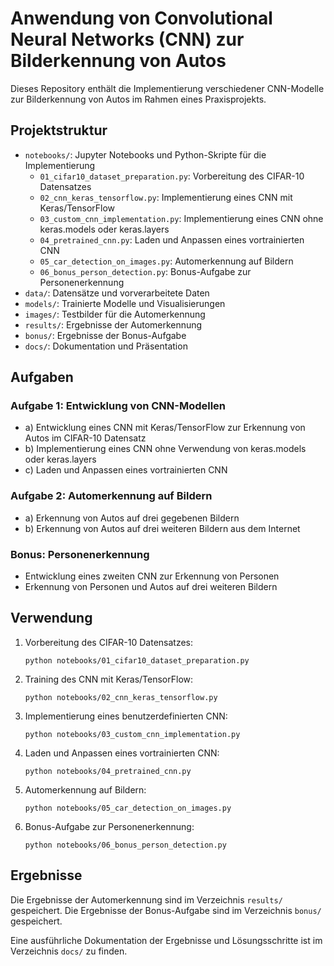 # Anwendung von Convolutional Neural Networks (CNN) zur Bilderkennung von Autos

Dieses Repository enthält die Implementierung verschiedener CNN-Modelle zur Bilderkennung von Autos im Rahmen eines Praxisprojekts.

## Projektstruktur

- `notebooks/`: Jupyter Notebooks und Python-Skripte für die Implementierung
  - `01_cifar10_dataset_preparation.py`: Vorbereitung des CIFAR-10 Datensatzes
  - `02_cnn_keras_tensorflow.py`: Implementierung eines CNN mit Keras/TensorFlow
  - `03_custom_cnn_implementation.py`: Implementierung eines CNN ohne keras.models oder keras.layers
  - `04_pretrained_cnn.py`: Laden und Anpassen eines vortrainierten CNN
  - `05_car_detection_on_images.py`: Automerkennung auf Bildern
  - `06_bonus_person_detection.py`: Bonus-Aufgabe zur Personenerkennung
- `data/`: Datensätze und vorverarbeitete Daten
- `models/`: Trainierte Modelle und Visualisierungen
- `images/`: Testbilder für die Automerkennung
- `results/`: Ergebnisse der Automerkennung
- `bonus/`: Ergebnisse der Bonus-Aufgabe
- `docs/`: Dokumentation und Präsentation

## Aufgaben

### Aufgabe 1: Entwicklung von CNN-Modellen

- a) Entwicklung eines CNN mit Keras/TensorFlow zur Erkennung von Autos im CIFAR-10 Datensatz
- b) Implementierung eines CNN ohne Verwendung von keras.models oder keras.layers
- c) Laden und Anpassen eines vortrainierten CNN

### Aufgabe 2: Automerkennung auf Bildern

- a) Erkennung von Autos auf drei gegebenen Bildern
- b) Erkennung von Autos auf drei weiteren Bildern aus dem Internet

### Bonus: Personenerkennung

- Entwicklung eines zweiten CNN zur Erkennung von Personen
- Erkennung von Personen und Autos auf drei weiteren Bildern

## Verwendung

1. Vorbereitung des CIFAR-10 Datensatzes:
   ```
   python notebooks/01_cifar10_dataset_preparation.py
   ```

2. Training des CNN mit Keras/TensorFlow:
   ```
   python notebooks/02_cnn_keras_tensorflow.py
   ```

3. Implementierung eines benutzerdefinierten CNN:
   ```
   python notebooks/03_custom_cnn_implementation.py
   ```

4. Laden und Anpassen eines vortrainierten CNN:
   ```
   python notebooks/04_pretrained_cnn.py
   ```

5. Automerkennung auf Bildern:
   ```
   python notebooks/05_car_detection_on_images.py
   ```

6. Bonus-Aufgabe zur Personenerkennung:
   ```
   python notebooks/06_bonus_person_detection.py
   ```

## Ergebnisse

Die Ergebnisse der Automerkennung sind im Verzeichnis `results/` gespeichert. Die Ergebnisse der Bonus-Aufgabe sind im Verzeichnis `bonus/` gespeichert.

Eine ausführliche Dokumentation der Ergebnisse und Lösungsschritte ist im Verzeichnis `docs/` zu finden.
